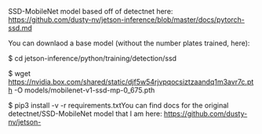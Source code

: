 SSD-MobileNet model based off of detectnet here: https://github.com/dusty-nv/jetson-inference/blob/master/docs/pytorch-ssd.md

You can downlaod a base model (without the number plates trained, here):

$ cd jetson-inference/python/training/detection/ssd

$ wget https://nvidia.box.com/shared/static/djf5w54rjvpqocsiztzaandq1m3avr7c.pth -O models/mobilenet-v1-ssd-mp-0_675.pth

$ pip3 install -v -r requirements.txtYou can find docs for the original detectnet/SSD-MobileNet model that I am here: https://github.com/dusty-nv/jetson-

